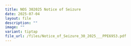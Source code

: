 ```yaml
---
title: NOS 302025 Notice of Seizure
date: 2025-07-04
layout: file
description: ""
image: ""
variant: tiptap
file_url: /files/Notice_of_Seizure_30_2025___PPE6953.pdf
---
```

